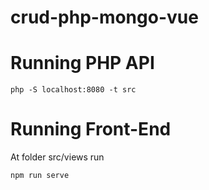 # crud-php-mongo-vue

# Running PHP API
```
php -S localhost:8080 -t src
```

# Running Front-End
At folder src/views run
```
npm run serve
```
